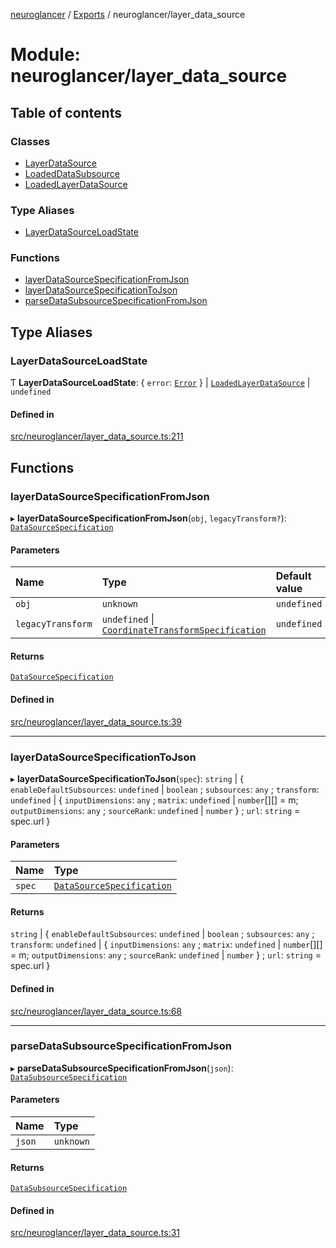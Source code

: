 [neuroglancer](../README.md) / [Exports](../modules.md) / neuroglancer/layer\_data\_source

# Module: neuroglancer/layer\_data\_source

## Table of contents

### Classes

- [LayerDataSource](../classes/neuroglancer_layer_data_source.LayerDataSource.md)
- [LoadedDataSubsource](../classes/neuroglancer_layer_data_source.LoadedDataSubsource.md)
- [LoadedLayerDataSource](../classes/neuroglancer_layer_data_source.LoadedLayerDataSource.md)

### Type Aliases

- [LayerDataSourceLoadState](neuroglancer_layer_data_source.md#layerdatasourceloadstate)

### Functions

- [layerDataSourceSpecificationFromJson](neuroglancer_layer_data_source.md#layerdatasourcespecificationfromjson)
- [layerDataSourceSpecificationToJson](neuroglancer_layer_data_source.md#layerdatasourcespecificationtojson)
- [parseDataSubsourceSpecificationFromJson](neuroglancer_layer_data_source.md#parsedatasubsourcespecificationfromjson)

## Type Aliases

### LayerDataSourceLoadState

Ƭ **LayerDataSourceLoadState**: { `error`: [`Error`](main_module._internal_.md#error)  } \| [`LoadedLayerDataSource`](../classes/neuroglancer_layer_data_source.LoadedLayerDataSource.md) \| `undefined`

#### Defined in

[src/neuroglancer/layer_data_source.ts:211](https://github.com/ActiveBrainAtlas2/neuroglancer/blob/034b457d/src/neuroglancer/layer_data_source.ts#L211)

## Functions

### layerDataSourceSpecificationFromJson

▸ **layerDataSourceSpecificationFromJson**(`obj`, `legacyTransform?`): [`DataSourceSpecification`](../interfaces/neuroglancer_datasource.DataSourceSpecification.md)

#### Parameters

| Name | Type | Default value |
| :------ | :------ | :------ |
| `obj` | `unknown` | `undefined` |
| `legacyTransform` | `undefined` \| [`CoordinateTransformSpecification`](../interfaces/neuroglancer_coordinate_transform.CoordinateTransformSpecification.md) | `undefined` |

#### Returns

[`DataSourceSpecification`](../interfaces/neuroglancer_datasource.DataSourceSpecification.md)

#### Defined in

[src/neuroglancer/layer_data_source.ts:39](https://github.com/ActiveBrainAtlas2/neuroglancer/blob/034b457d/src/neuroglancer/layer_data_source.ts#L39)

___

### layerDataSourceSpecificationToJson

▸ **layerDataSourceSpecificationToJson**(`spec`): `string` \| { `enableDefaultSubsources`: `undefined` \| `boolean` ; `subsources`: `any` ; `transform`: `undefined` \| { `inputDimensions`: `any` ; `matrix`: `undefined` \| `number`[][] = m; `outputDimensions`: `any` ; `sourceRank`: `undefined` \| `number`  } ; `url`: `string` = spec.url }

#### Parameters

| Name | Type |
| :------ | :------ |
| `spec` | [`DataSourceSpecification`](../interfaces/neuroglancer_datasource.DataSourceSpecification.md) |

#### Returns

`string` \| { `enableDefaultSubsources`: `undefined` \| `boolean` ; `subsources`: `any` ; `transform`: `undefined` \| { `inputDimensions`: `any` ; `matrix`: `undefined` \| `number`[][] = m; `outputDimensions`: `any` ; `sourceRank`: `undefined` \| `number`  } ; `url`: `string` = spec.url }

#### Defined in

[src/neuroglancer/layer_data_source.ts:68](https://github.com/ActiveBrainAtlas2/neuroglancer/blob/034b457d/src/neuroglancer/layer_data_source.ts#L68)

___

### parseDataSubsourceSpecificationFromJson

▸ **parseDataSubsourceSpecificationFromJson**(`json`): [`DataSubsourceSpecification`](../interfaces/neuroglancer_datasource.DataSubsourceSpecification.md)

#### Parameters

| Name | Type |
| :------ | :------ |
| `json` | `unknown` |

#### Returns

[`DataSubsourceSpecification`](../interfaces/neuroglancer_datasource.DataSubsourceSpecification.md)

#### Defined in

[src/neuroglancer/layer_data_source.ts:31](https://github.com/ActiveBrainAtlas2/neuroglancer/blob/034b457d/src/neuroglancer/layer_data_source.ts#L31)
